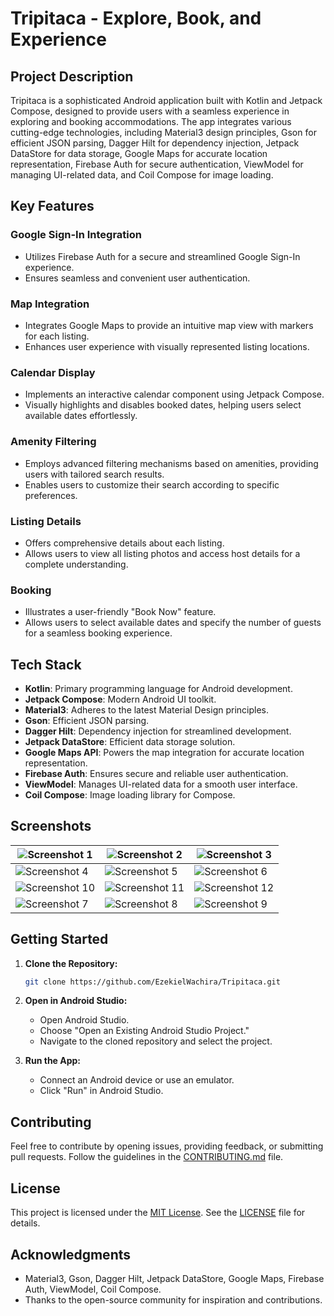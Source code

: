 # Tripitaca - Explore, Book, and Experience

## Project Description

Tripitaca is a sophisticated Android application built with Kotlin and Jetpack Compose, designed to provide users with a seamless experience in exploring and booking accommodations. The app integrates various cutting-edge technologies, including Material3 design principles, Gson for efficient JSON parsing, Dagger Hilt for dependency injection, Jetpack DataStore for data storage, Google Maps for accurate location representation, Firebase Auth for secure authentication, ViewModel for managing UI-related data, and Coil Compose for image loading.

## Key Features

### Google Sign-In Integration

- Utilizes Firebase Auth for a secure and streamlined Google Sign-In experience.
- Ensures seamless and convenient user authentication.

### Map Integration

- Integrates Google Maps to provide an intuitive map view with markers for each listing.
- Enhances user experience with visually represented listing locations.

### Calendar Display

- Implements an interactive calendar component using Jetpack Compose.
- Visually highlights and disables booked dates, helping users select available dates effortlessly.

### Amenity Filtering

- Employs advanced filtering mechanisms based on amenities, providing users with tailored search results.
- Enables users to customize their search according to specific preferences.

### Listing Details

- Offers comprehensive details about each listing.
- Allows users to view all listing photos and access host details for a complete understanding.

### Booking

- Illustrates a user-friendly "Book Now" feature.
- Allows users to select available dates and specify the number of guests for a seamless booking experience.

## Tech Stack

- **Kotlin**: Primary programming language for Android development.
- **Jetpack Compose**: Modern Android UI toolkit.
- **Material3**: Adheres to the latest Material Design principles.
- **Gson**: Efficient JSON parsing.
- **Dagger Hilt**: Dependency injection for streamlined development.
- **Jetpack DataStore**: Efficient data storage solution.
- **Google Maps API**: Powers the map integration for accurate location representation.
- **Firebase Auth**: Ensures secure and reliable user authentication.
- **ViewModel**: Manages UI-related data for a smooth user interface.
- **Coil Compose**: Image loading library for Compose.

## Screenshots

| ![Screenshot 1](https://github.com/EzekielWachira/Tripitaca/blob/main/Screenshots/Screenshot_20240118_165402.png) | ![Screenshot 2](https://github.com/EzekielWachira/Tripitaca/blob/main/Screenshots/Screenshot_20240118_165218.png) | ![Screenshot 3](https://github.com/EzekielWachira/Tripitaca/blob/main/Screenshots/Screenshot_20240118_165245.png) |
| --- | --- | --- |
| ![Screenshot 4](https://github.com/EzekielWachira/Tripitaca/blob/main/Screenshots/Screenshot_20240118_165256.png) | ![Screenshot 5](https://github.com/EzekielWachira/Tripitaca/blob/main/Screenshots/Screenshot_20240118_165315.png) | ![Screenshot 6](https://github.com/EzekielWachira/Tripitaca/blob/main/Screenshots/Screenshot_20240118_165331.png) |
| ![Screenshot 10](https://github.com/EzekielWachira/Tripitaca/blob/main/Screenshots/Screenshot_20240118_165137.png) | ![Screenshot 11](https://github.com/EzekielWachira/Tripitaca/blob/main/Screenshots/Screenshot_20240118_165104.png) | ![Screenshot 12](https://github.com/EzekielWachira/Tripitaca/blob/main/Screenshots/Screenshot_20240118_165047.png) |
| ![Screenshot 7](https://github.com/EzekielWachira/Tripitaca/blob/main/Screenshots/Screenshot_20240118_165228.png) | ![Screenshot 8](https://github.com/EzekielWachira/Tripitaca/blob/main/Screenshots/Screenshot_20240118_165345.png) | ![Screenshot 9](https://github.com/EzekielWachira/Tripitaca/blob/main/Screenshots/Screenshot_20240118_165353.png) |


## Getting Started

1. **Clone the Repository:**
   ```bash
   git clone https://github.com/EzekielWachira/Tripitaca.git
   ```

2. **Open in Android Studio:**
   - Open Android Studio.
   - Choose "Open an Existing Android Studio Project."
   - Navigate to the cloned repository and select the project.

3. **Run the App:**
   - Connect an Android device or use an emulator.
   - Click "Run" in Android Studio.

## Contributing

Feel free to contribute by opening issues, providing feedback, or submitting pull requests. Follow the guidelines in the [CONTRIBUTING.md](CONTRIBUTING.md) file.

## License

This project is licensed under the [MIT License](LICENSE). See the [LICENSE](LICENSE) file for details.

## Acknowledgments

- Material3, Gson, Dagger Hilt, Jetpack DataStore, Google Maps, Firebase Auth, ViewModel, Coil Compose.
- Thanks to the open-source community for inspiration and contributions.



